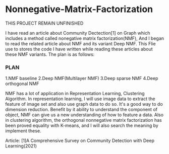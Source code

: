 # Nonnegative-Matrix-Factorization
THIS PROJECT REMAIN UNFINISHED

I have read an article about Community Dectection[1] on Graph which includes a method called nonegative matrix factorization(NMF), 
And I began to read the related article about NMF and its variant Deep NMF.
This Flie use to stores the code I have written while reading these articles about these NMF variants.
The plan is as follows:
### PLAN
1.NMF baseline
2.Deep NMF(Multilayer NMF)
3.Deep sparse NMF
4.Deep orthogonal NMF

NMF has a lot of application in Representation Learning, Clustering Algorithm.
In representation learning, I will use image data to extract the feature of image set and also use graph data to do so. It's a good way to do dimension reduction.
Benefit by it ability to understand the component of object, NMF can give us a new understanding of how to feature a data.
Also in clustering algorithm, the orthogonal nonnegative matrix factorization has been proved equality with K-means, and I will also search the meaning by implement these.

Article:
[1]A Comprehensive Survey on Community Detection with Deep Learning(2021)
